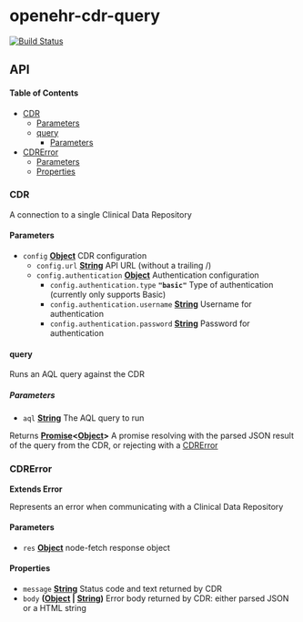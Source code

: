 # openehr-cdr-query

[![Build Status](https://travis-ci.org/ucl-openehr-explorer/openehr-cdr-query.svg?branch=master)](https://travis-ci.org/ucl-openehr-explorer/openehr-cdr-query)

## API

<!-- Generated by documentation.js. Update this documentation by updating the source code. -->

#### Table of Contents

-   [CDR](#cdr)
    -   [Parameters](#parameters)
    -   [query](#query)
        -   [Parameters](#parameters-1)
-   [CDRError](#cdrerror)
    -   [Parameters](#parameters-2)
    -   [Properties](#properties)

### CDR

A connection to a single Clinical Data Repository

#### Parameters

-   `config` **[Object](https://developer.mozilla.org/docs/Web/JavaScript/Reference/Global_Objects/Object)** CDR configuration
    -   `config.url` **[String](https://developer.mozilla.org/docs/Web/JavaScript/Reference/Global_Objects/String)** API URL (without a trailing /)
    -   `config.authentication` **[Object](https://developer.mozilla.org/docs/Web/JavaScript/Reference/Global_Objects/Object)** Authentication configuration
        -   `config.authentication.type` **`"basic"`** Type of authentication (currently only supports Basic)
        -   `config.authentication.username` **[String](https://developer.mozilla.org/docs/Web/JavaScript/Reference/Global_Objects/String)** Username for authentication
        -   `config.authentication.password` **[String](https://developer.mozilla.org/docs/Web/JavaScript/Reference/Global_Objects/String)** Password for authentication

#### query

Runs an AQL query against the CDR

##### Parameters

-   `aql` **[String](https://developer.mozilla.org/docs/Web/JavaScript/Reference/Global_Objects/String)** The AQL query to run

Returns **[Promise](https://developer.mozilla.org/docs/Web/JavaScript/Reference/Global_Objects/Promise)&lt;[Object](https://developer.mozilla.org/docs/Web/JavaScript/Reference/Global_Objects/Object)>** A promise resolving with the parsed JSON result of the query from the CDR, or rejecting with a [CDRError](#cdrerror)

### CDRError

**Extends Error**

Represents an error when communicating with a Clinical Data Repository

#### Parameters

-   `res` **[Object](https://developer.mozilla.org/docs/Web/JavaScript/Reference/Global_Objects/Object)** node-fetch response object

#### Properties

-   `message` **[String](https://developer.mozilla.org/docs/Web/JavaScript/Reference/Global_Objects/String)** Status code and text returned by CDR
-   `body` **([Object](https://developer.mozilla.org/docs/Web/JavaScript/Reference/Global_Objects/Object) \| [String](https://developer.mozilla.org/docs/Web/JavaScript/Reference/Global_Objects/String))** Error body returned by CDR: either parsed JSON or a HTML string
